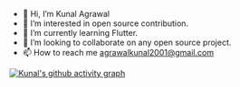 - 👋 Hi, I’m Kunal Agrawal
- 👀 I’m interested in open source contribution.
- 🌱 I’m currently learning Flutter. 
- 💞️ I’m looking to collaborate on any open source project.
- 📫 How to reach me agrawalkunal2001@gmail.com

[![Kunal's github activity graph](https://activity-graph.herokuapp.com/graph?username=agrawalkunal2001)](https://github.com/agrawalkunal2001/github-readme-activity-graph)


<!---
agrawalkunal2001/agrawalkunal2001 is a ✨ special ✨ repository because its `README.md` (this file) appears on your GitHub profile.
You can click the Preview link to take a look at your changes.
--->
